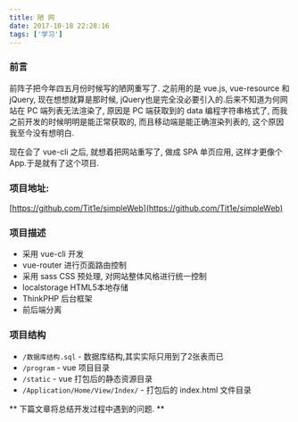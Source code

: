 ```yaml
---
title: 陋 网
date: 2017-10-18 22:28:16
tags: ['学习']
---
```

### 前言
前阵子把今年四五月份时候写的陋网重写了. 之前用的是 vue.js, vue-resource 和 jQuery, 现在想想就算是那时候, jQuery也是完全没必要引入的.后来不知道为何网站在 PC 端列表无法渲染了, 原因是 PC 端获取到的 data 编程字符串格式了, 而我之前开发的时候明明是能正常获取的, 而且移动端是能正确渲染列表的, 这个原因我至今没有想明白. 

现在会了 vue-cli 之后, 就想着把网站重写了, 做成 SPA 单页应用, 这样才更像个 App.于是就有了这个项目. 
<!-- more -->
### 项目地址: 
[https://github.com/Tit1e/simpleWeb](https://github.com/Tit1e/simpleWeb)

### 项目描述
* 采用 vue-cli 开发
* vue-router 进行页面路由控制
* 采用 sass CSS 预处理, 对网站整体风格进行统一控制
* localstorage HTML5本地存储
* ThinkPHP 后台框架
* 前后端分离

### 项目结构
* `/数据库结构.sql` - 数据库结构,其实实际只用到了2张表而已
* `/program` - vue 项目目录
* `/static` - vue 打包后的静态资源目录
* `/Application/Home/View/Index/` - 打包后的 index.html 文件目录


** 下篇文章将总结开发过程中遇到的问题. ** 